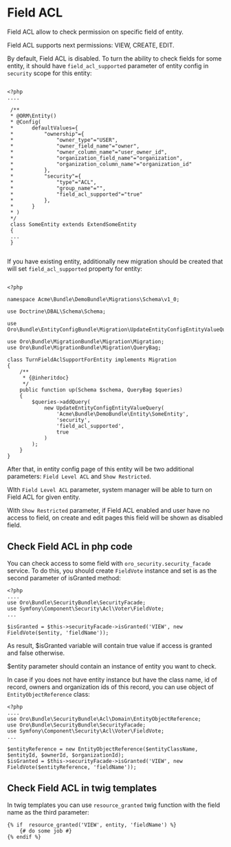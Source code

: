 Field ACL
=========

Field ACL allow to check permission on specific field of entity.

Field ACL supports next permissions: VIEW, CREATE, EDIT. 

By default, Field ACL is disabled. To turn the ability to check fields for some entity, it should have `field_acl_supported` parameter of entity config
in `security` scope for this entity:

```

<?php
....

 /**
 * @ORM\Entity()
 * @Config(
 *      defaultValues={
 *          "ownership"={
 *              "owner_type"="USER",
 *              "owner_field_name"="owner",
 *              "owner_column_name"="user_owner_id",
 *              "organization_field_name"="organization",
 *              "organization_column_name"="organization_id"
 *          },
 *          "security"={
 *              "type"="ACL",
 *              "group_name"="",
 *              "field_acl_supported"="true"
 *          },
 *      }
 * )
 */
 class SomeEntity extends ExtendSomeEntity
 {
 ...
 }
 
 ```
 
 If you have existing entity, additionally new migration should be created that will set `field_acl_supported` property for entity:
 
 
```
 
<?php

namespace Acme\Bundle\DemoBundle\Migrations\Schema\v1_0;

use Doctrine\DBAL\Schema\Schema;

use Oro\Bundle\EntityConfigBundle\Migration\UpdateEntityConfigEntityValueQuery;

use Oro\Bundle\MigrationBundle\Migration\Migration;
use Oro\Bundle\MigrationBundle\Migration\QueryBag;

class TurnFieldAclSupportForEntity implements Migration
{
    /**
     * {@inheritdoc}
     */
    public function up(Schema $schema, QueryBag $queries)
    {
        $queries->addQuery(
            new UpdateEntityConfigEntityValueQuery(
                'Acme\Bundle\DemoBundle\Entity\SomeEntity',
                'security',
                'field_acl_supported',
                true
            )
        );
    }
}

```

After that, in entity config page of this entity will be two additional parameters: `Field Level ACL` and `Show Restricted`.

WIth `Field Level ACL` parameter, system manager will be able to turn on Field ACL for given entity. 

With `Show Restricted` parameter, if Field ACL enabled and user have no access to field, on create and edit pages this field will be shown as disabled field.

Check Field ACL in php code
---------------------------

You can check access to some field with `oro_security.security_facade` service. To do this, you should create `FieldVote` instance and set is as the second parameter of isGranted method:


```
<?php
....
use Oro\Bundle\SecurityBundle\SecurityFacade;
use Symfony\Component\Security\Acl\Voter\FieldVote;
...
 
$isGranted = $this->securityFacade->isGranted('VIEW', new FieldVote($entity, 'fieldName'));

```

As result, $isGranted variable will contain true value if access is granted and false otherwise.

$entity parameter should contain an instance of entity you want to check.

In case if you does not have entity instance but have the class name, id of record, owners and organization ids of this record, you can use  object of `EntityObjectReference` class:
 
```
<?php
....
use Oro\Bundle\SecurityBundle\Acl\Domain\EntityObjectReference;
use Oro\Bundle\SecurityBundle\SecurityFacade;
use Symfony\Component\Security\Acl\Voter\FieldVote;
...

$entityReference = new EntityObjectReference($entityClassName, $entityId, $ownerId, $organizationId);
$isGranted = $this->securityFacade->isGranted('VIEW', new FieldVote($entityReference, 'fieldName'));

``` 

Check Field ACL in twig templates
---------------------------------

In twig templates you can use `resource_granted` twig function with the field name as the third parameter:
 
```
{% if  resource_granted('VIEW', entity, 'fieldName') %}
    {# do some job #}
{% endif %}
```
